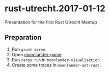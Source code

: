 # rust-utrecht.2017-01-12
Presentation for the first Rust Utrecht Meetup

## Preparation

1. Run `grunt serve`.
2. Open [moonlander-game](http://darwins-challenge.github.io/moonlander-game/).
3. Run `cargo run` in `moonlander-visualisation`.
4. Create some traces in `moonlander-ast-rust`.
